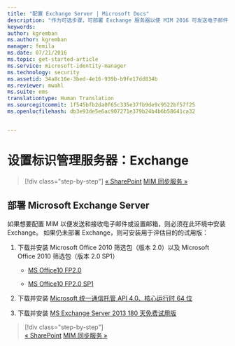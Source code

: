 ```yaml
---
title: "配置 Exchange Server | Microsoft Docs"
description: "作为可选步骤，可部署 Exchange 服务器以使 MIM 2016 可发送电子邮件和创建邮箱。"
keywords: 
author: kgremban
ms.author: kgremban
manager: femila
ms.date: 07/21/2016
ms.topic: get-started-article
ms.service: microsoft-identity-manager
ms.technology: security
ms.assetid: 34a8c16e-3bed-4e16-939b-b9fe17dd834b
ms.reviewer: mwahl
ms.suite: ems
translationtype: Human Translation
ms.sourcegitcommit: 1f545bfb2da0f65c335e37fb9de9c9522bf57f25
ms.openlocfilehash: db3e93de5e6ac907271e379b24b4b6b58641ca32


---
```


# <a name="set-up-an-identity-management-server-exchange"></a>设置标识管理服务器：Exchange

>[!div class="step-by-step"]
[« SharePoint](prepare-server-sharepoint.md)
[MIM 同步服务 »](install-mim-sync.md)

## <a name="deploy-microsoft-exchange-server"></a>部署 Microsoft Exchange Server
如果想要配置 MIM 以便发送和接收电子邮件或设置邮箱，则必须在此环境中安装 Exchange。 如果仍未部署 Exchange，则可安装用于评估目的的试用版：

1. 下载并安装 Microsoft Office 2010 筛选包（版本 2.0）以及 Microsoft Office 2010 筛选包（版本 2.0 SP1）

    - [MS Office10 FP2.0](http://www.microsoft.com/en-us/download/details.aspx?id=17062)

    - [MS Office10 FP2.0 SP1](http://www.microsoft.com/en-us/download/details.aspx?id=26604)

2. 下载并安装 [Microsoft 统一通信托管 API 4.0、核心运行时 64 位](http://www.microsoft.com/en-us/download/details.aspx?id=34992)

3. 下载并安装 [MS Exchange Server 2013 180 天免费试用版](http://www.microsoft.com/en-us/evalcenter/evaluate-exchange-server-2013)

>[!div class="step-by-step"]  
[« SharePoint](prepare-server-sharepoint.md)
[MIM 同步服务 »](install-mim-sync.md)



<!--HONumber=Nov16_HO2-->



